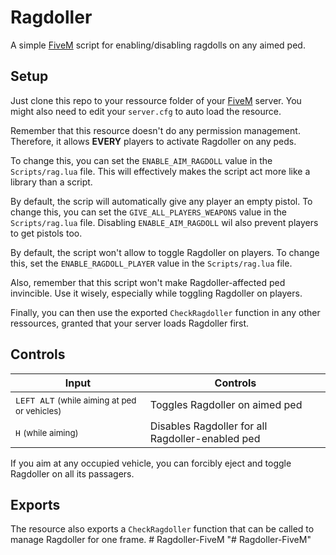 # Ragdoller #

A simple [FiveM](https://fivem.net) script for enabling/disabling ragdolls on any aimed ped.

## Setup ##

Just clone this repo to your ressource folder of your [FiveM](https://fivem.net) server. You might also need to edit your `server.cfg` to auto load the resource.

Remember that this resource doesn't do any permission management. Therefore, it allows **EVERY** players to activate Ragdoller on any peds.

To change this, you can set the `ENABLE_AIM_RAGDOLL` value in the `Scripts/rag.lua` file. This will effectively makes the script act more like a library than a script.

By default, the scrip will automatically give any player an empty pistol. To change this, you can set the `GIVE_ALL_PLAYERS_WEAPONS`  value in the `Scripts/rag.lua` file. Disabling `ENABLE_AIM_RAGDOLL` wil also prevent players to get pistols too.

By default, the script won't allow to toggle Ragdoller on players. To change this, set the `ENABLE_RAGDOLL_PLAYER` value in the `Scripts/rag.lua` file.

Also, remember that this script won't make Ragdoller-affected ped invincible. Use it wisely, especially while toggling Ragdoller on players.

Finally, you can then use the exported `CheckRagdoller` function in any other ressources, granted that your server loads Ragdoller first.

## Controls ##

| Input                                                                     | Controls                                              |
|---------------------------------------------------------------------------|-------------------------------------------------------|
| <kbd>LEFT ALT</kbd> <small>(while aiming at ped or vehicles)</small>      |  Toggles Ragdoller on aimed ped                       |
| <kbd>H</kbd> <small>(while aiming)</small>                                |  Disables Ragdoller for all Ragdoller-enabled ped     |

If you aim at any occupied vehicle, you can forcibly eject and toggle Ragdoller on all its passagers.

## Exports ##

The resource also exports a `CheckRagdoller` function that can be called to manage Ragdoller for one frame. # Ragdoller-FiveM
"# Ragdoller-FiveM" 
